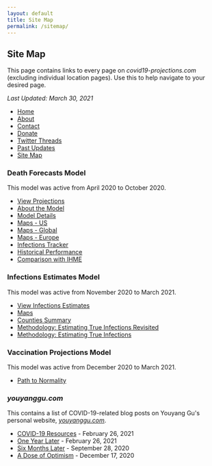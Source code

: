 ```yaml
---
layout: default
title: Site Map
permalink: /sitemap/
---
```


## Site Map

This page contains links to every page on *covid19-projections.com* (excluding individual location pages). Use this to help navigate to your desired page.

*Last Updated: March 30, 2021*

* [Home](/)
* [About](/about)
* [Contact](/contact)
* [Donate](/donate)
* [Twitter Threads](/twitter-threads)
* [Past Updates](/past-updates)
* [Site Map](/sitemap)

### Death Forecasts Model

This model was active from April 2020 to October 2020.

* [View Projections](/#view-projections)
* [About the Model](/about/#table-of-contents-death-forecasting-model)
* [Model Details](/model-details)
* [Maps - US](/maps)
* [Maps - Global](/maps-global)
* [Maps - Europe](/maps-europe)
* [Infections Tracker](/infections-tracker)
* [Historical Performance](/historical-performance)
* [Comparison with IHME](/model-comparison-ihme)

### Infections Estimates Model

This model was active from November 2020 to March 2021.

* [View Infections Estimates](/#view-us-infections-estimates)
* [Maps](/maps-infections)
* [Counties Summary](/infections/summary-counties)
* [Methodology: Estimating True Infections Revisited](/estimating-true-infections-revisited)
* [Methodology: Estimating True Infections](/estimating-true-infections)

### Vaccination Projections Model

This model was active from December 2020 to March 2021.

* [Path to Normality](/path-to-herd-immunity)

### *youyanggu.com*

This contains a list of COVID-19-related blog posts on Youyang Gu's personal website, [*youyanggu.com*](https://youyanggu.com).

* [COVID-19 Resources](https://youyanggu.com/covid19-resources) - February 26, 2021
* [One Year Later](https://youyanggu.com/blog/one-year-later) - February 26, 2021
* [Six Months Later](https://youyanggu.com/blog/six-months-later) - September 28, 2020
* [A Dose of Optimism](https://youyanggu.com/blog/a-dose-of-optimism) - December 17, 2020
